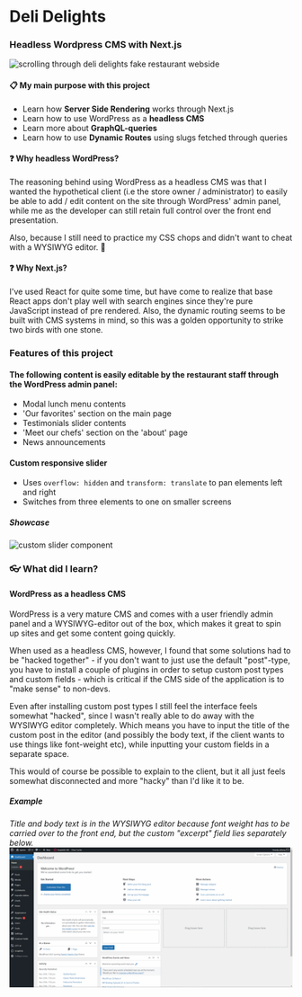 # Deli Delights 

### Headless Wordpress CMS with Next.js

<img src="https://github.com/johnnydevster/readme_gifs/blob/main/delidelights/1%20-%20Main.gif" alt="scrolling through deli delights fake restaurant webside">

#### :clipboard: My main purpose with this project 

* Learn how **Server Side Rendering** works through Next.js
* Learn how to use WordPress as a **headless CMS**
* Learn more about **GraphQL-queries**
* Learn how to use **Dynamic Routes** using slugs fetched through queries

#### :question: Why headless WordPress?
The reasoning behind using WordPress as a headless CMS was that I wanted the hypothetical client (i.e the store owner / administrator) to easily be able to add / edit content on the site through WordPress' admin panel, while me as the developer can still retain full control over the front end presentation.

Also, because I still need to practice my CSS chops and didn't want to cheat with a WYSIWYG editor. :eyes:

#### :question: Why Next.js?
I've used React for quite some time, but have come to realize that base React apps don't play well with search engines since they're pure JavaScript instead of pre rendered.
Also, the dynamic routing seems to be built with CMS systems in mind, so this was a golden opportunity to strike two birds with one stone.

### Features of this project

#### The following content is easily editable by the restaurant staff through the WordPress admin panel:

* Modal lunch menu contents
* 'Our favorites' section on the main page
* Testimonials slider contents
* 'Meet our chefs' section on the 'about' page
* News announcements

#### Custom responsive slider

* Uses `overflow: hidden` and `transform: translate` to pan elements left and right
* Switches from three elements to one on smaller screens

##### Showcase

<img src="https://github.com/johnnydevster/readme_gifs/blob/main/delidelights/3%20-%20Custom%20Slider.gif" alt="custom slider component">

### :eyeglasses: What did I learn?

#### WordPress as a headless CMS

WordPress is a very mature CMS and comes with a user friendly admin panel and a WYSIWYG-editor out of the box, which makes it great to spin up sites and get some content going quickly.

When used as a headless CMS, however, I found that some solutions had to be "hacked together" - if you don't want to just use the default "post"-type, you have to install a couple of plugins in order to setup custom post types and custom fields - which is critical if the CMS side of the application is to "make sense" to non-devs.

Even after installing custom post types I still feel the interface feels somewhat "hacked", since I wasn't really able to do away with the WYSIWYG editor completely.
Which means you have to input the title of the custom post in the editor (and possibly the body text, if the client wants to use things like font-weight etc), while inputting your custom fields in a separate space.

This would of course be possible to explain to the client, but it all just feels somewhat disconnected and more "hacky" than I'd like it to be.

##### Example
*Title and body text is in the WYSIWYG editor because font weight has to be carried over to the front end, but the custom "excerpt" field lies separately below.*
<img src="https://github.com/johnnydevster/readme_gifs/blob/main/delidelights/2%20-%20CMS.gif" alt="CMS interface">


